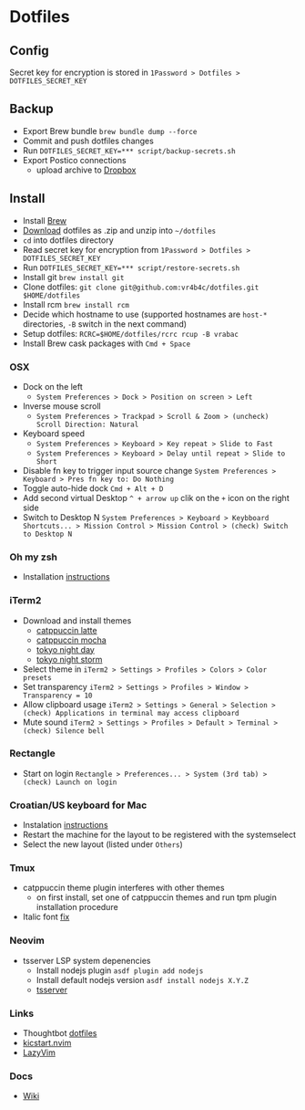 # Dotfiles

## Config
Secret key for encryption is stored in `1Password > Dotfiles > DOTFILES_SECRET_KEY`

## Backup
  - Export Brew bundle `brew bundle dump --force`
  - Commit and push dotfiles changes
  - Run `DOTFILES_SECRET_KEY=*** script/backup-secrets.sh`
  - Export Postico connections
    - upload archive to [Dropbox](https://www.dropbox.com/home/Private/software/postico-connections)

## Install
  - Install [Brew](https://brew.sh)
  - [Download](https://github.com/vr4b4c/dotfiles) dotfiles as .zip and unzip into `~/dotfiles`
  - `cd` into dotfiles directory
  - Read secret key for encryption from `1Password > Dotfiles > DOTFILES_SECRET_KEY`
  - Run `DOTFILES_SECRET_KEY=*** script/restore-secrets.sh`
  - Install git `brew install git`
  - Clone dotfiles: `git clone git@github.com:vr4b4c/dotfiles.git $HOME/dotfiles`
  - Install rcm `brew install rcm`
  - Decide which hostname to use (supported hostnames are `host-*` directories, `-B` switch in the next command)
  - Setup dotfiles: `RCRC=$HOME/dotfiles/rcrc rcup -B vrabac`
  - Install Brew cask packages with `Cmd + Space`

### OSX
  - Dock on the left
    - `System Preferences > Dock > Position on screen > Left`
  - Inverse mouse scroll
    - `System Preferences > Trackpad > Scroll & Zoom > (uncheck) Scroll Direction: Natural`
  - Keyboard speed
    - `System Preferences > Keyboard > Key repeat > Slide to Fast`
    - `System Preferences > Keyboard > Delay until repeat > Slide to Short`
  - Disable fn key to trigger input source change `System Preferences > Keyboard > Pres fn key to: Do Nothing`
  - Toggle auto-hide dock `Cmd + Alt + D`
  - Add second virtual Desktop `^ + arrow up` clik on the `+` icon on the right side
  - Switch to Desktop N `System Preferences > Keyboard > Keybboard Shortcuts... > Mission Control > Mission Control > (check) Switch to Desktop N`

### Oh my zsh
  - Installation [instructions](https://ohmyz.sh/#install)

### iTerm2
  - Download and install themes
    - [catppuccin latte](https://github.com/catppuccin/iterm/blob/main/colors/catppuccin-latte.itermcolors)
    - [catppuccin mocha](https://github.com/catppuccin/iterm/blob/main/colors/catppuccin-mocha.itermcolors)
    - [tokyo night day](https://github.com/folke/tokyonight.nvim/blob/main/extras/iterm/tokyonight_day.itermcolors)
    - [tokyo night storm](https://github.com/folke/tokyonight.nvim/blob/main/extras/iterm/tokyonight_storm.itermcolors)
  - Select theme in `iTerm2 > Settings > Profiles > Colors > Color presets`
  - Set transparency `iTerm2 > Settings > Profiles > Window > Transparency = 10`
  - Allow clipboard usage `iTerm2 > Settings > General > Selection > (check) Applications in terminal may access clipboard`
  - Mute sound `iTerm2 > Settings > Profiles > Default > Terminal > (check) Silence bell`

### Rectangle
  - Start on login `Rectangle > Preferences... > System (3rd tab) > (check) Launch on login`

### Croatian/US keyboard for Mac
  - Instalation [instructions](https://github.com/kost/Croatian-US-mac#installation)
  - Restart the machine for the layout to be registered with the systemselect
  - Select the new layout (listed under `Others`)

### Tmux
  - catppuccin theme plugin interferes with other themes
    - on first install, set one of catppuccin themes and run tpm plugin installation procedure
  - Italic font [fix](https://gist.github.com/gyribeiro/4192af1aced7a1b555df06bd3781a722)

### Neovim
  - tsserver LSP system depenencies
    - Install nodejs plugin `asdf plugin add nodejs`
    - Install default nodejs version `asdf install nodejs X.Y.Z`
    - [tsserver](https://github.com/neovim/nvim-lspconfig/blob/master/doc/server_configurations.md#tsserver)

### Links
  - Thoughtbot [dotfiles](https://github.com/thoughtbot/dotfiles)
  - [kicstart.nvim](https://github.com/nvim-lua/kickstart.nvim)
  - [LazyVim](https://www.lazyvim.org/)

### Docs
  - [Wiki](docs/wiki.md)
